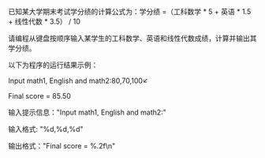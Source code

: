 已知某大学期末考试学分绩的计算公式为：学分绩 =（工科数学 * 5 + 英语 * 1.5 + 线性代数 * 3.5） / 10

请编程从键盘按顺序输入某学生的工科数学、英语和线性代数成绩，计算并输出其学分绩。



以下为程序的运行结果示例：

Input math1, English and math2:80,70,100↙

Final score = 85.50


输入提示信息："Input math1, English and math2:"

输入格式: "%d,%d,%d"

输出格式："Final score = %.2f\n"